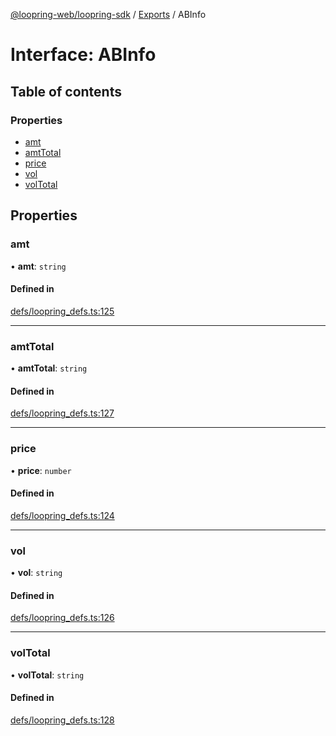[@loopring-web/loopring-sdk](../README.md) / [Exports](../modules.md) / ABInfo

# Interface: ABInfo

## Table of contents

### Properties

- [amt](ABInfo.md#amt)
- [amtTotal](ABInfo.md#amttotal)
- [price](ABInfo.md#price)
- [vol](ABInfo.md#vol)
- [volTotal](ABInfo.md#voltotal)

## Properties

### amt

• **amt**: `string`

#### Defined in

[defs/loopring_defs.ts:125](https://github.com/Loopring/loopring_sdk/blob/81e0b16/src/defs/loopring_defs.ts#L125)

___

### amtTotal

• **amtTotal**: `string`

#### Defined in

[defs/loopring_defs.ts:127](https://github.com/Loopring/loopring_sdk/blob/81e0b16/src/defs/loopring_defs.ts#L127)

___

### price

• **price**: `number`

#### Defined in

[defs/loopring_defs.ts:124](https://github.com/Loopring/loopring_sdk/blob/81e0b16/src/defs/loopring_defs.ts#L124)

___

### vol

• **vol**: `string`

#### Defined in

[defs/loopring_defs.ts:126](https://github.com/Loopring/loopring_sdk/blob/81e0b16/src/defs/loopring_defs.ts#L126)

___

### volTotal

• **volTotal**: `string`

#### Defined in

[defs/loopring_defs.ts:128](https://github.com/Loopring/loopring_sdk/blob/81e0b16/src/defs/loopring_defs.ts#L128)
